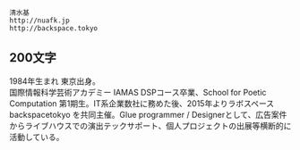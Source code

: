 	清水基
	http://nuafk.jp
	http://backspace.tokyo

## 200文字

1984年生まれ 東京出身。  
国際情報科学芸術アカデミー IAMAS DSPコース卒業、School for Poetic Computation 第1期生。IT系企業数社に務めた後、2015年よりラボスペース backspacetokyo を共同主催。Glue programmer / Designerとして、広告案件からライブハウスでの演出テックサポート、個人プロジェクトの出展等横断的に活動している。

